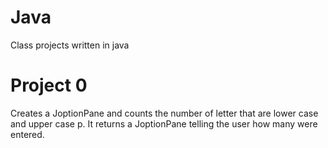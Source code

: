 # Java
Class projects written in java
# Project 0 
Creates a JoptionPane and counts the number of letter that are lower case and upper case p.
It returns a JoptionPane telling the user how many were entered.
